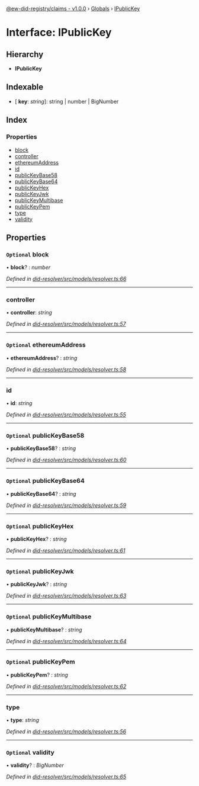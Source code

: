 [@ew-did-registry/claims - v1.0.0](../README.md) › [Globals](../globals.md) › [IPublicKey](ipublickey.md)

# Interface: IPublicKey

## Hierarchy

* **IPublicKey**

## Indexable

* \[ **key**: *string*\]: string | number | BigNumber

## Index

### Properties

* [block](ipublickey.md#optional-block)
* [controller](ipublickey.md#controller)
* [ethereumAddress](ipublickey.md#optional-ethereumaddress)
* [id](ipublickey.md#id)
* [publicKeyBase58](ipublickey.md#optional-publickeybase58)
* [publicKeyBase64](ipublickey.md#optional-publickeybase64)
* [publicKeyHex](ipublickey.md#optional-publickeyhex)
* [publicKeyJwk](ipublickey.md#optional-publickeyjwk)
* [publicKeyMultibase](ipublickey.md#optional-publickeymultibase)
* [publicKeyPem](ipublickey.md#optional-publickeypem)
* [type](ipublickey.md#type)
* [validity](ipublickey.md#optional-validity)

## Properties

### `Optional` block

• **block**? : *number*

*Defined in [did-resolver/src/models/resolver.ts:66](https://github.com/energywebfoundation/ew-did-registry/blob/d1c8ba6/packages/did-resolver/src/models/resolver.ts#L66)*

___

###  controller

• **controller**: *string*

*Defined in [did-resolver/src/models/resolver.ts:57](https://github.com/energywebfoundation/ew-did-registry/blob/d1c8ba6/packages/did-resolver/src/models/resolver.ts#L57)*

___

### `Optional` ethereumAddress

• **ethereumAddress**? : *string*

*Defined in [did-resolver/src/models/resolver.ts:58](https://github.com/energywebfoundation/ew-did-registry/blob/d1c8ba6/packages/did-resolver/src/models/resolver.ts#L58)*

___

###  id

• **id**: *string*

*Defined in [did-resolver/src/models/resolver.ts:55](https://github.com/energywebfoundation/ew-did-registry/blob/d1c8ba6/packages/did-resolver/src/models/resolver.ts#L55)*

___

### `Optional` publicKeyBase58

• **publicKeyBase58**? : *string*

*Defined in [did-resolver/src/models/resolver.ts:60](https://github.com/energywebfoundation/ew-did-registry/blob/d1c8ba6/packages/did-resolver/src/models/resolver.ts#L60)*

___

### `Optional` publicKeyBase64

• **publicKeyBase64**? : *string*

*Defined in [did-resolver/src/models/resolver.ts:59](https://github.com/energywebfoundation/ew-did-registry/blob/d1c8ba6/packages/did-resolver/src/models/resolver.ts#L59)*

___

### `Optional` publicKeyHex

• **publicKeyHex**? : *string*

*Defined in [did-resolver/src/models/resolver.ts:61](https://github.com/energywebfoundation/ew-did-registry/blob/d1c8ba6/packages/did-resolver/src/models/resolver.ts#L61)*

___

### `Optional` publicKeyJwk

• **publicKeyJwk**? : *string*

*Defined in [did-resolver/src/models/resolver.ts:63](https://github.com/energywebfoundation/ew-did-registry/blob/d1c8ba6/packages/did-resolver/src/models/resolver.ts#L63)*

___

### `Optional` publicKeyMultibase

• **publicKeyMultibase**? : *string*

*Defined in [did-resolver/src/models/resolver.ts:64](https://github.com/energywebfoundation/ew-did-registry/blob/d1c8ba6/packages/did-resolver/src/models/resolver.ts#L64)*

___

### `Optional` publicKeyPem

• **publicKeyPem**? : *string*

*Defined in [did-resolver/src/models/resolver.ts:62](https://github.com/energywebfoundation/ew-did-registry/blob/d1c8ba6/packages/did-resolver/src/models/resolver.ts#L62)*

___

###  type

• **type**: *string*

*Defined in [did-resolver/src/models/resolver.ts:56](https://github.com/energywebfoundation/ew-did-registry/blob/d1c8ba6/packages/did-resolver/src/models/resolver.ts#L56)*

___

### `Optional` validity

• **validity**? : *BigNumber*

*Defined in [did-resolver/src/models/resolver.ts:65](https://github.com/energywebfoundation/ew-did-registry/blob/d1c8ba6/packages/did-resolver/src/models/resolver.ts#L65)*
